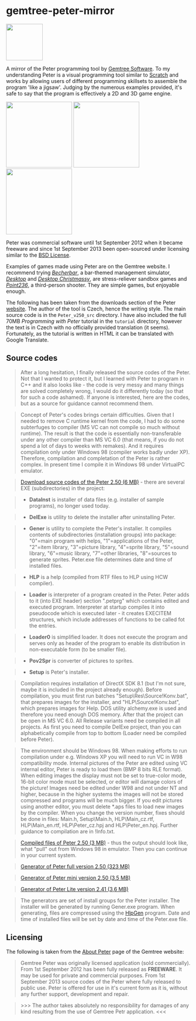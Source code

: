 # gemtree-peter-mirror
<img src="https://github.com/inferno986return/gemtree-peter-mirror/blob/master/tutorial/petr.gif" width="100" height="100" alt=""/>

A mirror of the Peter programming tool by [Gemtree Software](http://www.breatharian.eu/Petr/en/). To my understanding Peter is a visual programming tool similar to [Scratch](https://scratch.mit.edu/) and works by allowing users of different programming skillsets to assemble the program 'like a jigsaw'. Judging by the numerous examples provided, it's safe to say that the program is effectively a 2D and 3D game engine.

<img src="https://github.com/inferno986return/gemtree-peter-mirror/blob/master/tutorial/preview1.gif" width="180" height="180" alt=""/>
<img src="https://github.com/inferno986return/gemtree-peter-mirror/blob/master/tutorial/preview4.jpg" width="180" height="180" alt=""/>
<img src="https://github.com/inferno986return/gemtree-peter-mirror/blob/master/tutorial/preview5.jpg" width="180" height="180" alt=""/>

Peter was commercial software until 1st September 2012 when it became freeware and since 1st September 2013 been open-sourced under licensing similar to the [BSD License](https://en.wikipedia.org/wiki/BSD_licenses).

Examples of games made using Peter are on the Gemtree website. I recommend trying [*Becherbar*](https://www.old-games.com/download/4178/becher-bar), a bar-themed management simulator, [*Desktop*](http://www.breatharian.eu/Petr/program/download/DESKTOP.zip) and [*Desktop Christmassy*](http://www.breatharian.eu/Petr/program/download/DESKTOPX.zip), are stress-reliever sandbox games and [*Point236*](http://www.breatharian.eu/Petr/program/download/POINT236.zip), a third-person shooter. They are simple games, but enjoyable enough.

The following has been taken from the downloads section of the Peter [website](http://www.breatharian.eu/Petr/en/download.htm#source). The author of the tool is Czech, hence the writing style. The main source code is in the `Peter_v250_src` directory. I have also included the full 70MB *Programming with Peter* tutorial in the `tutorial` directory, however the text is in Czech with no officially provided translation (it seems). Fortunately, as the tutorial is written in HTML it can be translated with Google Translate.

## Source codes

>After a long hesitation, I finally released the source codes of the Peter. Not that I wanted to protect it, but I learned with Peter to program in C++ and it also looks like - the code is very messy and many things are solved completely wrong, I would do it differently today (so that for such a code ashamed). If anyone is interested, here are the codes, but as a source for guidance cannot recommend them.

>Concept of Peter's codes brings certain difficulties. Given that I needed to remove C runtime kernel from the code, I had to do some subterfuges to compiler (MS VC can not compile so much without runtime). The result is that the code is essentially non-transferable under any other compiler than MS VC 6.0 (that means, if you do not spend a lot of days to weeks with remakes). And it requires compilation only under Windows 98 (compiler works badly under XP). Therefore, compilation and completation of the Peter is rather complex. In present time I compile it in Windows 98 under VirtualPC emulator.

>[Download source codes of the Peter 2.50 (6 MB)](http://www.breatharian.eu/Petr/download/Peter_v250_src.rar) - there are several EXE (subdirectories) in the project:

>* **DataInst** is installer of data files (e.g. installer of sample programs), no longer used today.

>* **DelExe** is utility to delete the installer after uninstalling Peter.

>* **Gener** is utility to complete the Peter's installer. It compiles contents of subdirectories (installation groups) into package: "0"=main program with helps, "1"=applications of the Peter, "2"=item library, "3"=picture library, "4"=sprite library, "5"=sound library, "6"=music library, "7"=other libraries, "8"=sources to generate sprites. Peter.exe file determines date and time of installed files.

>* **HLP** is a help (compiled from RTF files to HLP using HCW compiler).

>* **Loader** is interpreter of a program created in the Peter. Peter adds to it (into EXE header) section ".petprg" which contains edited and executed program. Interpreter at startup compiles it into pseudocode which is executed later - it creates EXECITEM structures, which include addresses of functions to be called fot the entries.

>* **Loader0** is simplified loader. It does not execute the program and serves only as header of the program to enable its distribution in non-executable form (to be smaller file).

>* **Pov2Spr** is converter of pictures to sprites.

>* **Setup** is Peter's installer.

>Compilation requires installation of DirectX SDK 8.1 (but I'm not sure, maybe it is included in the project already enough). Before compilation, you must first run batches "Setup\Res\Source\!Konv.bat", that prepares images for the installer, and "HLP\Source\!Konv.bat", which prepares images for Help. DOS utility alchemy.exe is used and therefore you need enough DOS memory. After that the project can be open in MS VC 6.0. All Release variants need be compiled in all projects. As first you need to compile DelExe project, than you can alphabetically compile from top to bottom (Loader need be compiled before Peter).

>The environment should be Windows 98. When making efforts to run compilation under e.g. Windows XP you will need to run VC in W98 compatibility mode. Internal pictures of the Peter are edited using VC internal editor, Peter is ready to load them (BMP 8 bits RLE format). When editing images the display must not be set to true-color mode, 16-bit color mode must be selected, or editor will damage colors of the picture! Images need be edited under W98 and not under NT and higher, because in the higher systems the images will not be stored compressed and programs will be much bigger. If you edit pictures using another editor, you must delete *.aps files to load new images by the compiler. When you change the version number, fixes should be done in files: Main.h, Setup\Main.h, HLP\Main_cz.rtf, HLP\Main_en.rtf, HLP\Peter_cz.hpj and HLP\Peter_en.hpj. Further guidance to compilation are in !Info.txt.

>[Compiled files of Peter 2.50 (3 MB)](http://www.breatharian.eu/Petr/download/Peter_v250_ok.rar) - thus the output should look like, what "pull" out from Windows 98 in emulator. Then you can continue in your current system.

>[Generator of Peter full version 2.50 (323 MB)](http://www.breatharian.eu/Petr/download/Peter_v250_gen.rar)

>[Generator of Peter mini version 2.50 (3,5 MB)](http://www.breatharian.eu/Petr/download/Peter_v250_gen_min.rar)

>[Generator of Peter Lite version 2.41 (3,6 MB)](http://www.breatharian.eu/Petr/download/Peter_v241_gen_lite.rar)

>The generators are set of install groups for the Peter installer. The installer will be generated by running Gener.exe program. When generating, files are compressed using the [HlpGen](http://www.breatharian.eu/Petr/download/hlpgen.rar) program. Date and time of installed files will be set by date and time of the Peter.exe file.

## Licensing
The following is taken from the [About Peter](http://www.breatharian.eu/Petr/en/about.htm) page of the Gemtree website:

> Gemtree Peter was originally licensed application (sold commercially). From 1st September 2012 has been fully released as **FREEWARE**. It may be used for private and commercial purposes. From 1st September 2013 source codes of the Peter where fully released to public use. Peter is offered for use in it's current form as it is, without any further support, development and repair.

> &gt;&gt;&gt; The author takes absolutely no responsibility for damages of any kind resulting from the use of Gemtree Petr application. <<<